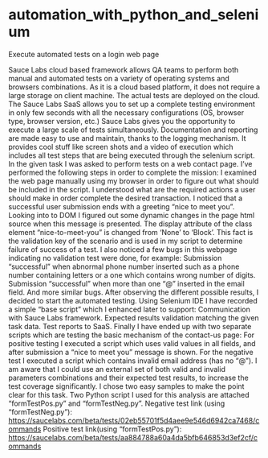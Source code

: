 # automation_with_python_and_selenium
Execute automated tests on a login web page 


Sauce Labs cloud based framework allows QA teams to perform both manual and automated tests on a variety of operating systems and browsers combinations. 
As it is a cloud based platform, it does not require a large storage on client machine. The actual tests are deployed on the cloud.
The Sauce Labs SaaS allows you to set up a complete testing environment in only few seconds with all the necessary configurations (OS, browser type, browser version, etc.)
Sauce Labs gives you the opportunity to execute a large scale of tests simultaneously. Documentation and reporting are made easy to use and maintain, thanks to the logging mechanism. It provides cool stuff like screen shots and a video of execution which includes all test steps that are being executed through the selenium script. 
In the given task I was asked to perform tests on a web contact page. I’ve performed the following steps in order to complete the mission:
I examined the web page manually using my browser in order to figure out what should be included in the script. I understood what are the required actions a user should make in order complete the desired transaction. 
I noticed that a successful user submission ends with a greeting “nice to meet you”. Looking into to DOM I figured out some dynamic changes in the page html source when this message is presented. The display attribute of the class element “nice-to-meet-you” is changed from ‘None’ to ‘Block’. This fact is the validation key of the scenario and is used in my script to determine failure of success of a test.
I also noticed a few bugs in this webpage indicating no validation test were done, for example:
Submission “successful” when abnormal phone number inserted such as a phone number containing letters or a one which contains wrong number of digits.
Submission “successful” when more than one “@” inserted in the email field.
And more similar bugs.
After observing the different possible results, I decided to start the automated testing. Using Selenium IDE I have recorded a simple “base script” which I enhanced later to support:
Communication with Sauce Labs framework.
Expected results validation matching the given task data.
Test reports to SaaS.
Finally I have ended up with two separate scripts which are testing the basic mechanism of the contact-us page: For positive testing I executed a script which uses valid values in all fields, and after submission a “nice to meet you” message is shown.  For the negative test I executed a script which contains invalid email address (has no “@”).
I am aware that I could use an external set of both valid and invalid parameters combinations and their expected test results, to increase the test coverage significantly. I chose two easy samples to make the point clear for this task.
Two Python script I used for this analysis are attached “formTestPos.py” and “formTestNeg.py”.
Negative test link (using “formTestNeg.py”):  https://saucelabs.com/beta/tests/02eb55701f5d4aee9e546d6942ca7468/commands
Positive test link(using “formTestPos.py”): https://saucelabs.com/beta/tests/aa884788a60a4da5bfb646853d3ef2cf/commands



 
